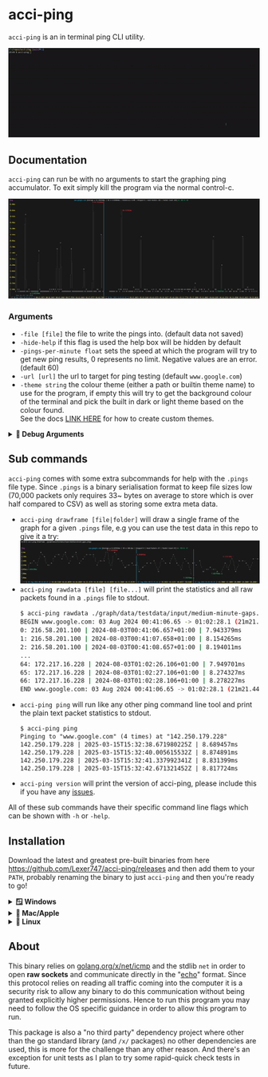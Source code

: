 # acci-ping

`acci-ping` is an in terminal ping CLI utility.

[![thumbnail-gif](./images/1.0.2/1-0-2-thumbnail-converted.gif)]()

## Documentation

`acci-ping` can run be with no arguments to start the graphing ping accumulator. To exit simply kill the
program via the normal control-c.

[![large demo](./images/old/spans.png)]()

### Arguments

* `-file [file]`
        the file to write the pings into. (default data not saved)
* `-hide-help`
        if this flag is used the help box will be hidden by default
* `-pings-per-minute float`
        sets the speed at which the program will try to get new ping results, 0 represents no limit. Negative values are an error. (default 60)
* `-url [url]`
        the url to target for ping testing (default `www.google.com`)
* `-theme string`
        the colour theme (either a path or builtin theme name) to use for the program, if empty this will try
        to get the background colour of the terminal and pick the built in dark or light theme based on the
        colour found.
        <br>
        See the docs [LINK HERE](https://github.com/Lexer747/acci-ping/blob/main/docs/themes.md) for how to create custom themes.


<details>
<summary><b>🐛 Debug Arguments</b></summary>

* `-debug-log [file]`
        write logs to file. (default no logs written)
* `-debug-error-creator`
        binds the [e] key to create errors for GUI verification
* `-debug-strict`
        enables more strict operation in which warnings turn into crashes.
* `debug-term-size`
        disables raw mode and greatly simplifies terminal integration by forcing a fixed size, not recommended
        for use at all.
* `-cpuprofile [file]`
        write cpu profile to file
* `-memprofile [file]`
        write memory profile to file

</details>

## Sub commands

`acci-ping` comes with some extra subcommands for help with the `.pings` file type. Since `.pings` is a binary
serialisation format to keep file sizes low (70,000 packets only requires 33~ bytes on average to store which
is over half compared to CSV) as well as storing some extra meta data.

* `acci-ping drawframe [file|folder]` will draw a single frame of the graph for a given `.pings` file, e.g you
  can use the test data in this repo to give it a try:
 ![drawframe demo](images/drawframe.png)
* `acci-ping rawdata [file] [file...]` will print the statistics and all raw packets found in a `.pings` file
  to stdout.
  ```sh
  $ acci-ping rawdata ./graph/data/testdata/input/medium-minute-gaps.pings
  BEGIN www.google.com: 03 Aug 2024 00:41:06.65 -> 01:02:28.1 (21m21.449886808s) | Average μ 8.167942ms | SD σ 80.4µs | Packet Count 67
  0: 216.58.201.100 | 2024-08-03T00:41:06.657+01:00 | 7.943379ms
  1: 216.58.201.100 | 2024-08-03T00:41:07.658+01:00 | 8.154265ms
  2: 216.58.201.100 | 2024-08-03T00:41:08.657+01:00 | 8.194011ms
  ...
  64: 172.217.16.228 | 2024-08-03T01:02:26.106+01:00 | 7.949701ms
  65: 172.217.16.228 | 2024-08-03T01:02:27.106+01:00 | 8.274327ms
  66: 172.217.16.228 | 2024-08-03T01:02:28.106+01:00 | 8.278227ms
  END www.google.com: 03 Aug 2024 00:41:06.65 -> 01:02:28.1 (21m21.449886808s) | Average μ 8.167942ms | SD σ 80.4µs | Packet Count 67
  ```
* `acci-ping ping` will run like any other ping command line tool and print the plain text packet statistics to
  stdout.
  ```
  $ acci-ping ping
  Pinging to "www.google.com" (4 times) at "142.250.179.228"
  142.250.179.228 | 2025-03-15T15:32:38.671980225Z | 8.689457ms
  142.250.179.228 | 2025-03-15T15:32:40.005615532Z | 8.874891ms
  142.250.179.228 | 2025-03-15T15:32:41.337992341Z | 8.831399ms
  142.250.179.228 | 2025-03-15T15:32:42.671321452Z | 8.817724ms
  ```
* `acci-ping version` will print the version of acci-ping, please include this if you have any [issues](https://github.com/Lexer747/acci-ping/issues/new).

All of these sub commands have their specific command line flags which can be shown with `-h` or `-help`.

## Installation

Download the latest and greatest pre-built binaries from here https://github.com/Lexer747/acci-ping/releases
and then add them to your `PATH`, probably renaming the binary to just `acci-ping` and then you're ready to
go!

<details>
<summary><b>🪟 Windows</b></summary>

This should just work! Download the binaries from https://github.com/Lexer747/acci-ping/releases

![](images/old/WindowsTerminal_vaip1qU25v.png)

TODO adding releases to winget, etc
</details>

<details>
<summary><b>🍎 Mac/Apple</b></summary>

This should also just work! Download the binaries from https://github.com/Lexer747/acci-ping/releases

Tested on an M1 arm mac.

TODO add package to `brew`, etc
</details>


<details>
<summary><b>🐧 Linux</b></summary>

On linux to ensure that you do not get prompted for root permissions to execute the binary, simply run this
command to allow IPv4 sockets to be opened by un-privileged binaries.

```sh
sudo sysctl -w net.ipv4.ping_group_range="0 2147483647"
```
Note: you can use this command to undo this behaviour
```sh
sudo sysctl -w net.ipv4.ping_group_range="1 0"
```
</details>



## About

This binary relies on [golang.org/x/net/icmp](https://pkg.go.dev/golang.org/x/net/icmp) and the stdlib `net`
in order to open **raw sockets** and communicate directly in the
"[echo](https://en.wikipedia.org/wiki/Internet_Control_Message_Protocol)" format. Since this protocol relies
on reading all traffic coming into the computer it is a security risk to allow any binary to do this
communication without being granted explicitly higher permissions. Hence to run this program you may need to
follow the OS specific guidance in order to allow this program to run.

This package is also a "no third party" dependency project where other than the go standard library (and `/x/`
packages) no other dependencies are used, this is more for the challenge than any other reason. And there's an
exception for unit tests as I plan to try some rapid-quick check tests in future.

